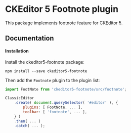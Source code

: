 CKEditor 5 Footnote plugin
========================================

This package implements footnote feature for CKEditor 5.

## Documentation

#### Installation

Install the ckeditor5-footnote package:

`npm install --save ckeditor5-footnote`

Then add the `Footnote` plugin to the plugin list:

```javascript
import FootNote from 'ckeditor5-footnote/src/footnote';

ClassicEditor
    .create( document.querySelector( '#editor' ), {
        plugins: [ FootNote, ... ],
        toolbar: [ 'footnote', ... ],
    } )
    .then( ... )
    .catch( ... );

```